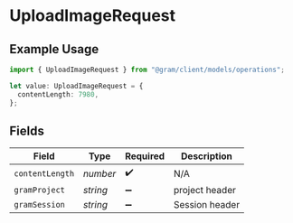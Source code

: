 # UploadImageRequest

## Example Usage

```typescript
import { UploadImageRequest } from "@gram/client/models/operations";

let value: UploadImageRequest = {
  contentLength: 7980,
};
```

## Fields

| Field              | Type               | Required           | Description        |
| ------------------ | ------------------ | ------------------ | ------------------ |
| `contentLength`    | *number*           | :heavy_check_mark: | N/A                |
| `gramProject`      | *string*           | :heavy_minus_sign: | project header     |
| `gramSession`      | *string*           | :heavy_minus_sign: | Session header     |